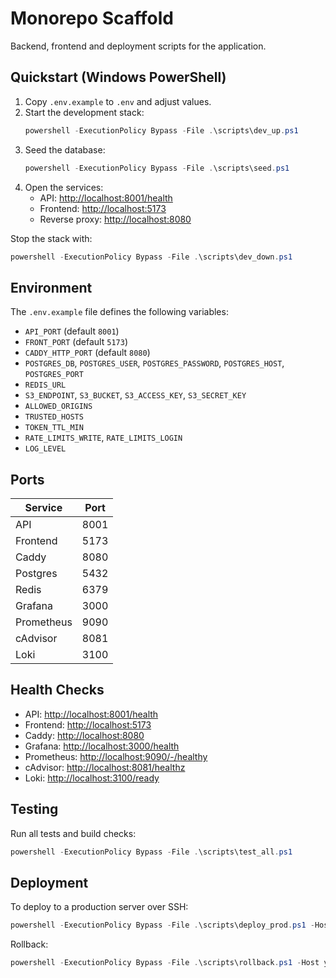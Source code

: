 # Monorepo Scaffold

Backend, frontend and deployment scripts for the application.

## Quickstart (Windows PowerShell)

1. Copy `.env.example` to `.env` and adjust values.
2. Start the development stack:
   ```powershell
   powershell -ExecutionPolicy Bypass -File .\scripts\dev_up.ps1
   ```
3. Seed the database:
   ```powershell
   powershell -ExecutionPolicy Bypass -File .\scripts\seed.ps1
   ```
4. Open the services:
   - API: <http://localhost:8001/health>
   - Frontend: <http://localhost:5173>
   - Reverse proxy: <http://localhost:8080>

Stop the stack with:
```powershell
powershell -ExecutionPolicy Bypass -File .\scripts\dev_down.ps1
```

## Environment

The `.env.example` file defines the following variables:

- `API_PORT` (default `8001`)
- `FRONT_PORT` (default `5173`)
- `CADDY_HTTP_PORT` (default `8080`)
- `POSTGRES_DB`, `POSTGRES_USER`, `POSTGRES_PASSWORD`, `POSTGRES_HOST`, `POSTGRES_PORT`
- `REDIS_URL`
- `S3_ENDPOINT`, `S3_BUCKET`, `S3_ACCESS_KEY`, `S3_SECRET_KEY`
- `ALLOWED_ORIGINS`
- `TRUSTED_HOSTS`
- `TOKEN_TTL_MIN`
- `RATE_LIMITS_WRITE`, `RATE_LIMITS_LOGIN`
- `LOG_LEVEL`

## Ports

| Service    | Port |
|------------|------|
| API        | 8001 |
| Frontend   | 5173 |
| Caddy      | 8080 |
| Postgres   | 5432 |
| Redis      | 6379 |
| Grafana    | 3000 |
| Prometheus | 9090 |
| cAdvisor   | 8081 |
| Loki       | 3100 |

## Health Checks

- API: <http://localhost:8001/health>
- Frontend: <http://localhost:5173>
- Caddy: <http://localhost:8080>
- Grafana: <http://localhost:3000/health>
- Prometheus: <http://localhost:9090/-/healthy>
- cAdvisor: <http://localhost:8081/healthz>
- Loki: <http://localhost:3100/ready>

## Testing

Run all tests and build checks:
```powershell
powershell -ExecutionPolicy Bypass -File .\scripts\test_all.ps1
```

## Deployment

To deploy to a production server over SSH:
```powershell
powershell -ExecutionPolicy Bypass -File .\scripts\deploy_prod.ps1 -Host your.server -User deploy
```
Rollback:
```powershell
powershell -ExecutionPolicy Bypass -File .\scripts\rollback.ps1 -Host your.server -User deploy
```
